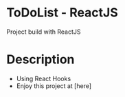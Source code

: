 # ToDoList - ReactJS

Project build with ReactJS

# Description

- Using React Hooks
- Enjoy this project at [here]
